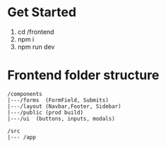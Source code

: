 # Get Started

1. cd /frontend
2. npm i 
3. npm run dev

# Frontend folder structure
    /components
    |---/forms  (FormField, Submits)
    |---/layout (Navbar,Footer, Sidebar)
    |---/public (prod build)
    |---/ui  (buttons, inputs, modals)
    
    /src
    |--- /app